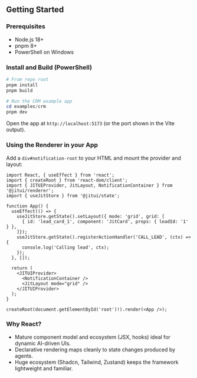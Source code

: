 ## Getting Started

### Prerequisites
- Node.js 18+
- pnpm 8+
- PowerShell on Windows

### Install and Build (PowerShell)
```powershell
# From repo root
pnpm install
pnpm build

# Run the CRM example app
cd examples/crm
pnpm dev
```

Open the app at `http://localhost:5173` (or the port shown in the Vite output).

### Using the Renderer in your App

Add a `div#notification-root` to your HTML and mount the provider and layout:

```tsx
import React, { useEffect } from 'react';
import { createRoot } from 'react-dom/client';
import { JITUIProvider, JitLayout, NotificationContainer } from '@jitui/renderer';
import { useJitStore } from '@jitui/state';

function App() {
  useEffect(() => {
    useJitStore.getState().setLayout({ mode: 'grid', grid: [
      { id: 'lead_card_1', component: 'JitCard', props: { leadId: '1' } },
    ]});
    useJitStore.getState().registerActionHandler('CALL_LEAD', (ctx) => {
      console.log('Calling lead', ctx);
    });
  }, []);

  return (
    <JITUIProvider>
      <NotificationContainer />
      <JitLayout mode="grid" />
    </JITUIProvider>
  );
}

createRoot(document.getElementById('root')!).render(<App />);
```

### Why React?
- Mature component model and ecosystem (JSX, hooks) ideal for dynamic AI-driven UIs.
- Declarative rendering maps cleanly to state changes produced by agents.
- Huge ecosystem (Shadcn, Tailwind, Zustand) keeps the framework lightweight and familiar.


